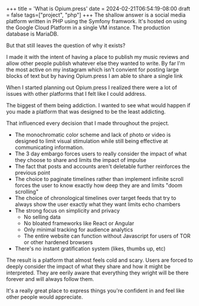 +++
title = 'What is Opium.press'
date = 2024-02-21T06:54:19-08:00
draft = false
tags=["project", "php"]
+++
The shallow answer is a social media platform written in PHP using the Symfony framwork. It's hosted on using the Google Cloud Platform in a single VM instance. The production database is MariaDB.

But that still leaves the question of why it exists? 

I made it with the intent of having a place to publish my music reviews and allow other people publish whatever else they wanted to write. By far I'm the most active on my instagram which isn't convient for posting large blocks of text but by having Opium.press I am able to share a single link

When I started planning out Opium.press I realized there were a lot of issues with other platforms that I felt like I could address.

The biggest of them being addiction. I wanted to see what would happen if you made a platform that was designed to be the least addicting.

That influenced every decision that I made throughout the project.

- The monochromatic color scheme and lack of photo or video is designed to limit visual stimulation while still being effective at communicating information.
- The 3 day embargo forces users to really consider the impact of what they choose to share and limits the impact of impulse
- The fact that posts and accounts aren't deletable further reinforces the previous point
- The choice to paginate timelines rather than implement infinite scroll forces the user to know exactly how deep they are and limits "doom scrolling"
- The choice of chronological timelines over target feeds that try to always show the user exactly what they want limits echo chambers
- The strong focus on simplicity and privacy
  - No selling data
  - No bloated frameworks like React or Angular
  - Only minimal tracking for audience analytics 
  - The entire website can function without Javascript for users of TOR or other hardened browsers
- There's no instant gratification system (likes, thumbs up, etc)

The result is a platform that almost feels cold and scary. Users are forced to deeply consider the impact of what they share and how it might be interpreted. They are eerily aware that everything they wright will be there forever and will always follow them.

It's a really great place to express things you're confident in and feel like other people would appreciate.
